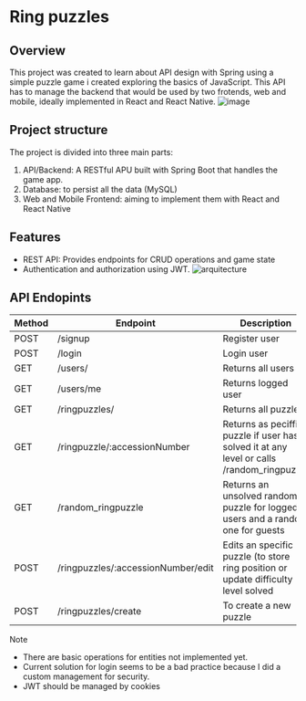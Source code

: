 # Ring puzzles

## Overview
This project was created to learn about API design with Spring using a simple puzzle game i created exploring the basics of JavaScript. This API has to manage the backend that would be used by two frotends, web and mobile, ideally implemented in React and React Native.
![image](https://github.com/user-attachments/assets/90484de8-9e13-4067-931e-1a2113a6f071)

## Project structure
The project is divided into three main parts:
   1. API/Backend: A RESTful APU built with Spring Boot that handles the game app.
   2. Database: to persist all the data (MySQL)
   3. Web and Mobile Frontend: aiming to implement them with React and React Native

## Features 
 - REST API: Provides endpoints for CRUD operations and game state
 - Authentication and authorization using JWT.
![arquitecture](https://github.com/user-attachments/assets/53f24dc1-a044-4ccd-89c1-b4c137cf6ad0)

## API Endopints

| Method | Endpoint                           | Description                                                                                             | Access         |
|--------|------------------------------------|---------------------------------------------------------------------------------------------------------|----------------|
| POST   | /signup                            | Register user                                                                                           | Public         |
| POST   | /login                             | Login user                                                                                              | Public         |
| GET    | /users/                            | Returns all users                                                                                       | Private        |
| GET    | /users/me                          | Returns logged user                                                                                     | Private        |
| GET    | /ringpuzzles/                      | Returns all puzzles                                                                                     | Private        |
| GET    | /ringpuzzle/:accessionNumber       | Returns as peciffic puzzle if user has solved it at any level or calls /random_ringpuzzle               | Public         |
| GET    | /random_ringpuzzle                 | Returns an unsolved random puzzle for logged users  and a random one for guests | Public                | Public         |
| POST   | /ringpuzzles/:accessionNumber/edit | Edits an specific puzzle (to store ring position or update difficulty level solved| Public              | Private        |
| POST   | /ringpuzzles/create                | To create a new puzzle                                                                                  | Private        |

> [!NOTE]
>  - There are basic operations for entities not implemented yet.
>  - Current solution for login seems to be a bad practice because I did a custom management for security.
>  - JWT should be managed by cookies
